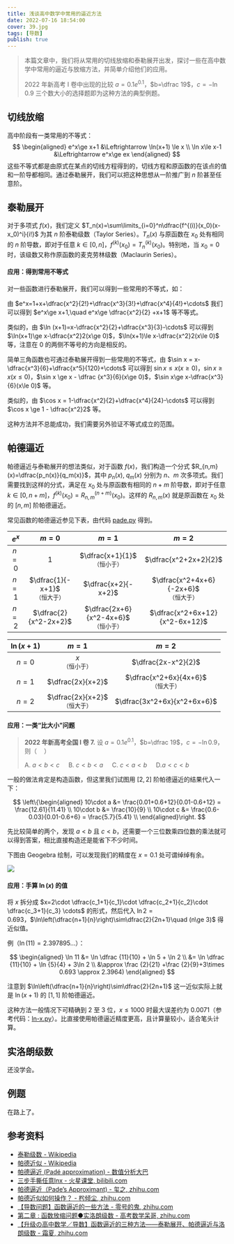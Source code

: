 ```yaml
---
title: 浅谈高中数学中常用的逼近方法
date: 2022-07-16 18:54:00
cover: 39.jpg
tags: [导数]
publish: true
---
```


> 本篇文章中，我们将从常用的切线放缩和泰勒展开出发，探讨一些在高中数学中常用的逼近与放缩方法，并简单介绍他们的应用。
>
> 2022 年新高考 I 卷中出现的比较 $a=0.1e^{0.1}$，$b=\dfrac 19$，$c=-\ln 0.9$ 三个数大小的选择题即为这种方法的典型例题。

<!-- more -->

## 切线放缩

高中阶段有一类常用的不等式：
$$
\begin{aligned}
e^x\ge x+1 &\Leftrightarrow \ln(x+1) \le x \\
\ln x\le x-1 &\Leftrightarrow e^x\ge ex
\end{aligned}
$$
这些不等式都是由原式在某点的切线方程得到的，切线方程和原函数的在该点的值和一阶导都相同。通过泰勒展开，我们可以把这种思想从一阶推广到 $n$ 阶甚至任意阶。

## 泰勒展开

对于多项式 $f(x)$，我们定义 $T_n(x)=\sum\limits_{i=0}^n\dfrac{f^{(i)}(x_0)(x-x_0)^i}{i!}$ 为其 $n$ 阶泰勒级数（Taylor Series）。$T_n(x)$ 与原函数在 $x_0$ 处有相同的 $n$ 阶导数，即对于任意 $k\in [0,n]$，$f^{(k)}(x_0) = T_n^{(k)}(x_0)$。特别地，当 $x_0=0$ 时，该级数又称作原函数的麦克劳林级数（Maclaurin Series）。

#### 应用：得到常用不等式

对一些函数进行泰勒展开，我们可以得到一些常用的不等式，如：

由 $e^x=1+x+\dfrac{x^2}{2!}+\dfrac{x^3}{3!}+\dfrac{x^4}{4!}+\cdots$ 我们可以得到 $e^x\ge x+1,\quad e^x\ge \dfrac{x^2}{2} +x+1$ 等不等式。

类似的，由 $\ln (x+1)=x-\dfrac{x^2}{2}+\dfrac{x^3}{3}-\cdots$ 可以得到 $\ln(x+1)\ge x-\dfrac{x^2}2(x\ge 0)$，$\ln(x+1)\le x-\dfrac{x^2}2(x\le 0)$ 等，注意在 $0$ 的两侧不等号的方向是相反的。

简单三角函数也可通过泰勒展开得到一些常用的不等式，由 $\sin x = x-\dfrac{x^3}{6}+\dfrac{x^5}{120}+\cdots$ 可以得到 $\sin x \leq x(x\ge 0)$，$\sin x\geq x(x\le0)$，$\sin x \ge x - \dfrac {x^3}{6}(x\ge 0)$，$\sin x\ge x-\dfrac{x^3}{6}(x\le 0)$  等。

类似的，由 $\cos x = 1-\dfrac{x^2}{2}+\dfrac{x^4}{24}-\cdots$ 可以得到 $\cos x \ge 1 - \dfrac{x^2}2$ 等。

这种方法并不总能成功，我们需要另外验证不等式成立的范围。

## 帕德逼近

帕德逼近与泰勒展开的想法类似，对于函数 $f(x)$，我们构造一个分式 $R_{n,m}(x)=\dfrac{p_n(x)}{q_m(x)}$，其中 $p_n(x),\;q_m(x)$ 分别为 $n$、$m$ 次多项式。我们需要找到这样的分式，满足在 $x_0$ 处与原函数有相同的 $n+m$ 阶导数，即对于任意 $k\in [0,n+m]$，$f^{(k)}(x_0) = R_{n,m}^{(n+m)}(x_0)$。这样的 $R_{n,m}(x)$ 就是原函数在 $x_0$ 处的 $[n,m]$ 阶帕德逼近。

常见函数的帕德逼近参见下表，由代码 [pade.py](https://github.com/memset0/naive-toys/blob/master/pade-approximants/pade.py) 得到。

| $e^x$ | $m=0$                                      | $m=1$                                             | $m=2$                                              |
| ----- | ------------------------------------------ | ------------------------------------------------- | -------------------------------------------------- |
| $n=0$ | $1$                                        | $\dfrac{x+1}{1}$<small>（恒小于）</small>         | $\dfrac{x^2+2x+2}{2}$                              |
| $n=1$ | $\dfrac{1}{-x+1}$<small>（恒大于）</small> | $\dfrac{x+2}{-x+2}$                               | $\dfrac{x^2+4x+6}{-2x+6}$<small>（恒大于）</small> |
| $n=2$ | $\dfrac{2}{x^2-2x+2}$                      | $\dfrac{2x+6}{x^2-4x+6}$<small>（恒小于）</small> | $\dfrac{x^2+6x+12}{x^2-6x+12}$                     |

| $\ln(x+1)$ | $m=1$                                      | $m=2$                                           |
| ---------- | ------------------------------------------ | ----------------------------------------------- |
| $n=0$      | $x$<small>（恒小于）</small>                   | $\dfrac{2x-x^2}{2}$                             |
| $n=1$      | $\dfrac{2x}{x+2}$                          | $\dfrac{x^2+6x}{4x+6}$<small>（恒大于）</small> |
| $n=2$      | $\dfrac{2x}{x+2}$<small>（恒大于）</small> | $\dfrac{3x^2+6x}{x^2+6x+6}$                     |

#### 应用：一类“比大小”问题

> **2022 年新高考全国 I 卷 7.** 设 $a=0.1e^{0.1}$，$b=\dfrac 19$，$c=-\ln 0.9$，则（$\quad$）
> 
> A. $a<b<c\quad$ B. $c<b<a\quad$ C. $c<a<b\quad$ D.$a<c<b\quad$

一般的做法肯定是构造函数，但这里我们试图用 $[2,2]$ 阶帕德逼近的结果代入一下：

$$
\left\{\begin{aligned}
10\cdot a &= \frac{0.01+0.6+12}{0.01-0.6+12} = \frac{12.61}{11.41} \\
10\cdot b &= \frac{10}{9} \\
10\cdot c &= \frac{0.6-0.03}{0.01-0.6+6} = \frac{5.7}{5.41} \\
\end{aligned}\right.
$$

先比较简单的两个，发现 $a<b$ 且 $c<b$，还需要一个三位数乘四位数的乘法就可以得到答案，相比直接构造还是能省下不少时间。

下图由 Geogebra 绘制，可以发现我们的精度在 $x=0.1$ 处可谓绰绰有余。

![](https://static.memset0.cn/img/v5/2022/09/04/63148d36e50f9.png)

#### 应用：手算 $\ln(x)$ 的值

将 $x$ 拆分成 $x=2\cdot \dfrac{c_1+1}{c_1}\cdot \dfrac{c_2+1}{c_2}\cdot \dfrac{c_3+1}{c_3} \cdots$ 的形式，然后代入 $\ln 2=0.693$，$\ln\left(\dfrac{n+1}{n}\right)\sim\dfrac{2}{2n+1}\quad (n\ge 3)$ 得近似值。

例（$\ln (11) = 2.397895\ldots$）：

$$
\begin{aligned}
\ln 11
&= \ln \dfrac {11}{10} + \ln 5 + \ln 2 \\
&= \ln \dfrac {11}{10} + \ln {5}{4} + 3\ln 2 \\
&\approx \frac {2}{21} +\frac {2}{9}+3\times 0.693 \approx 2.3964)
\end{aligned}
$$

注意到 $\ln\left(\dfrac{n+1}{n}\right)\sim\dfrac{2}{2n+1}$ 这一近似实际上就是 $\ln(x+1)$ 的 $[1,1]$ 阶帕德逼近。

这种方法一般情况下可精确到 $2$ 至 $3$ 位，$x\le 1000$ 时最大误差约为 $0.0071$（参考代码：[ln-x.py](https://github.com/memset0/naive-toys/blob/master/pade-approximants/ln-x.py)）。比直接使用帕德逼近精度更高，且计算量较小，适合笔头计算。

## 实洛朗级数

还没学会。

## 例题

在路上了。

## 参考资料

* [泰勒级数 - Wikipedia](https://zh.wikipedia.org/wiki/%E6%B3%B0%E5%8B%92%E7%BA%A7%E6%95%B0)
* [帕德近似 - Wikipedia](https://zh.m.wikipedia.org/zh-hans/%E5%B8%95%E5%BE%B7%E8%BF%91%E4%BC%BC)
* [帕德逼近 (Padé approximation) - 数值分析大巴](https://numanal.com/pade-approximants/)
* [三步手撕任意lnx - 火星课堂, bilibili.com](https://www.bilibili.com/video/BV1Hr4y1Q7Zf)
* [帕德逼近（Pade’s Approximant) - 玺之, zhihu.com](https://zhuanlan.zhihu.com/p/92873681)
* [帕德近似如何操作？ - 枍倾尘, zhihu.com](https://www.zhihu.com/question/465913059/answer/1948539534)
* [【导数问题】函数逼近的一些方法 - 零号的鬼, zhihu.com](https://zhuanlan.zhihu.com/p/123329716)
* [第二章 : 函数放缩问题●实洛朗级数 - 高考数学呆哥, zhihu.com](https://zhuanlan.zhihu.com/p/339473156)
* [【升级の高中数学／导数】函数逼近的三种方法——泰勒展开、帕德逼近与洛朗级数 - 霜夏, zhihu.com](https://zhuanlan.zhihu.com/p/530933700)



<style>
    table { table-layout: fixed !important; }
    table tr th, table tr td { text-align: center; }
    table tr td small { display: block; }
    table tr th:first-child, table tr td:first-child { max-width: 160px !important; }
</style>
